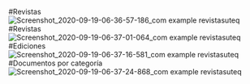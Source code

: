 #Revistas
![Screenshot_2020-09-19-06-36-57-186_com example revistasuteq](https://user-images.githubusercontent.com/66800307/93666393-7885aa00-fa43-11ea-8622-d95fd2032f10.jpg)
#Revistas
![Screenshot_2020-09-19-06-37-01-064_com example revistasuteq](https://user-images.githubusercontent.com/66800307/93666414-a36ffe00-fa43-11ea-84d3-1c453f3a7195.jpg)
#Ediciones
![Screenshot_2020-09-19-06-37-16-581_com example revistasuteq](https://user-images.githubusercontent.com/66800307/93666439-d7e3ba00-fa43-11ea-85f0-fe84f62f3b2b.jpg)
#Documentos por categoría
![Screenshot_2020-09-19-06-37-24-868_com example revistasuteq](https://user-images.githubusercontent.com/66800307/93666449-082b5880-fa44-11ea-8844-5d1f0d18f0e3.jpg)


